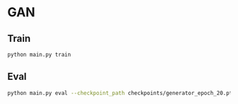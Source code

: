 # GAN

## Train

```bash
python main.py train
```

## Eval

```bash
python main.py eval --checkpoint_path checkpoints/generator_epoch_20.pth --test_dir data-scenery-small-test
```
